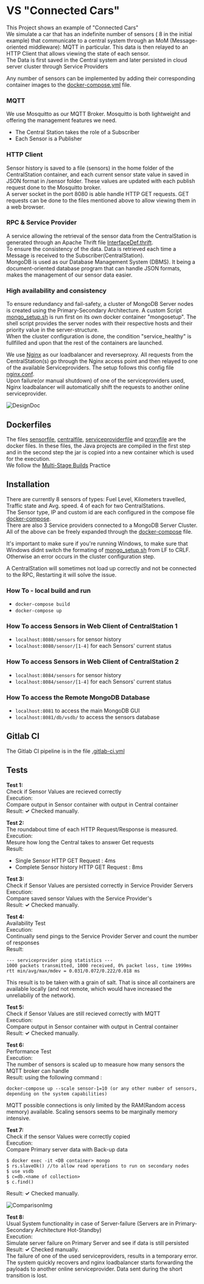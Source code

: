 # VS "Connected Cars" 
This Project shows an example of "Connected Cars"  
We simulate a car that has an indefinite number of sensors ( 8 in the initial example) that communicate to a central system through an MoM (Message-oriented middleware): MQTT in particular. This data is then relayed to an HTTP Client that allows viewing the state of each sensor.  
The Data is first saved in the Central system and later persisted in cloud server cluster through Service Providers

Any number of sensors can be implemented by adding their corresponding container images to the [docker-compose.yml](docker-compose.yml) file. 
### MQTT  
We use Mosquitto as our MQTT Broker. Mosquitto is both lightweight and offering the management features we need.         
- The Central Station takes the role of a Subscriber  
- Each Sensor is a Publisher 
 
### HTTP Client 
  Sensor history is saved to a file (sensors) in the home folder of the CentralStation container, and each current sensor state value in saved in  JSON format in /sensor folder. These values are updated with each publish request done to the Mosquitto broker.    
  A server socket in the port 8080 is able handle HTTP GET requests. GET requests can be done to the files mentioned above to allow viewing them in a web browser. 

### RPC & Service Provider
 A service allowing the retrieval of the sensor data from the CentralStation is generated through an Apache Thrift file [InterfaceDef.thrift](Thrift/InterfaceDef.thrift).  
To ensure the consistency of the data. Data is retrieved each time a Message is received to the Subscriber(CentralStation).   
MongoDB is used as our Database Management System (DBMS). It being a document-oriented database program that can handle JSON formats, makes the management of our sensor data easier.

### High availability and consistency
To ensure redundancy and fail-safety, a cluster of MongoDB Server nodes is created using the Primary-Secondary Architecture. A custom Script [mongo_setup.sh](mongo_setup.sh) is run first on its own docker container "mongosetup". The shell script provides the server nodes with their respective hosts and their priority value in the server-structure.   
When the cluster configuration is done, the condition "service_healthy" is fullfilled and upon that the rest of the containers are launched.  

We use [Nginx](https://www.nginx.com/) as our loadbalancer and reverseproxy. All requests from the CentralStation(s) go through the Nginx access point and then relayed to one of the available Serviceproviders. The setup follows this config file [nginx.conf](nginx.conf).   
Upon failure(or manual shutdown) of one of the serviceproviders used, Nginx loadbalancer will automatically shift the requests to another online serviceprovider.  

![DesignDoc](./VS_Praktikum_Design.png)  
## Dockerfiles
The files [sensorfile](sensorfile), [centralfile](centralfile), [serviceproviderfile](serviceproviderfile) and [proxyfile](proxyfile) are the docker files. In these files, the Java projects are compiled in the first step and in the second step the jar is copied into a new container which is used for the execution.  
We follow the [Multi-Stage Builds](https://docs.docker.com/develop/develop-images/multistage-build/) Practice   

## Installation
There are currently 8 sensors of types: Fuel Level, Kilometers travelled, Traffic state and Avg. speed. 4 of each for two CentralStations.  
The Sensor type, IP and custom id are each configured in the compose file [docker-compose](docker-compose.yml).   
There are also 3 Service providers connected to a MongoDB Server Cluster.  
All of the above can be freely expanded through the [docker-compose](docker-compose.yml) file.  

It's important to make sure if you're running Windows, to make sure that Windows didnt switch the formating of [mongo_setup.sh](mongo_setup.sh) from LF to CRLF. Otherwise an error occurs in the cluster configuration step.

A CentralStation will sometimes not load up correctly and not be connected to the RPC, Restarting it will solve the issue.

### How To - local build and run
- `docker-compose build`  
- `docker-compose up`  

### How To access Sensors in Web Client of CentralStation 1
- `localhost:8080/sensors` for sensor history  
- `localhost:8080/sensor/[1-4]` for each Sensors' current status  

### How To access Sensors in Web Client of CentralStation 2
- `localhost:8084/sensors` for sensor history  
- `localhost:8084/sensor/[1-4]` for each Sensors' current status  

### How To access the Remote MongoDB Database  
- `localhost:8081` to access the main MongoDB GUI
- `localhost:8081/db/vsdb/` to access the sensors database
  
## Gitlab CI
The Gitlab CI pipeline is in the file [.gitlab-ci.yml](.gitlab-ci.yml)  

## Tests

**Test 1:**  
Check if Sensor Values are recieved correctly  
Execution:  
Compare output in Sensor container with output in Central container  
Result: **✓** Checked manually.
  
**Test 2:**  
The roundabout time of each HTTP Request/Response is measured.  
Execution:  
Mesure how long the Central takes to answer Get requests   
Result:   
- Single Sensor HTTP GET Request : 4ms
- Complete Sensor history HTTP GET Request : 8ms

**Test 3:**   
Check if Sensor Values are persisted correctly in Service Provider Servers  
Execution:  
Compare saved sensor Values with the Service Provider's  
Result: **✓** Checked manually.

**Test 4:**    
Availability Test  
Execution:  
Continually send pings to the Service Provider Server and count the number of responses     
Result:  
```
--- serviceprovider ping statistics ---
1000 packets transmitted, 1000 received, 0% packet loss, time 1999ms
rtt min/avg/max/mdev = 0.031/0.072/0.222/0.018 ms
```
This result is to be taken with a grain of salt. That is since all containers are available locally (and not remote, which would have increased the unreliabiliy of the network).

**Test 5:**  
Check if Sensor Values are still recieved correctly with MQTT  
Execution:  
Compare output in Sensor container with output in Central container  
Result: **✓** Checked manually.

**Test 6:**  
Performance Test  
Execution:  
The number of sensors is scaled up to measure how many sensors the MQTT broker can handle  
Result: using the following command :
```
docker-compose up --scale sensor-1=10 (or any other number of sensors, depending on the system capabilities)
```
MQTT possible connections is only limited by the RAM(Random access memory) available.
Scaling sensors seems to be marginally memory intensive.


**Test 7:**  
Check if the sensor Values were correctly copied  
Execution:  
Compare Primary server data with Back-up data  
```
$ docker exec -it <DB container> mongo
$ rs.slaveOk() //to allow read operations to run on secondary nodes
$ use vsdb
$ c=db.<name of collection>
$ c.find()
```
Result: **✓** Checked manually.

![ComparisonImg](./Primary_Secondary_Comparison.png)  

**Test 8:**   
Usual System functionality in case of Server-failure (Servers are in Primary-Secondary Architecture Hot-Standby)  
Execution:    
Simulate server failure on Primary Server and see if data is still persisted   
Result: **✓** Checked manually.   
The failure of one of the used serviceproviders, results in a temporary error. The system quickly recovers and nginx loadbalancer starts forwarding the payloads to another online serviceprovider. Data sent during the short transition is lost.
